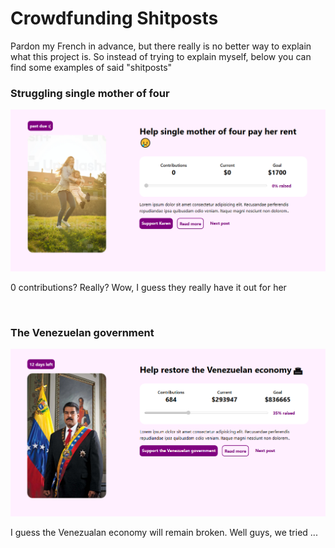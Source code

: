 # Crowdfunding Shitposts

Pardon my French in advance, but there really is no better way to explain what this project is. So instead of trying to explain myself, below you can find some examples of said "shitposts"

### Struggling single mother of four

![mother](./images/mother.png)

0 contributions? Really? Wow, I guess they really have it out for her

&nbsp;

### The Venezuelan government

![mother](./images/government.png)

I guess the Venezualan economy will remain broken. Well guys, we tried ...
